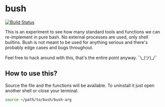 # bush

[![Build Status](https://travis-ci.org/dylanaraps/bush.svg?branch=master)](https://travis-ci.org/dylanaraps/bush)

This is an experiment to see how many standard tools and functions we can re-implement in pure bash. No external processes are used, only shell builtins. Bush is not meant to be used for anything serious and there's probably edge cases and bugs throughout.

Feel free to hack around with this, that's the entire point anyway. ¯\\\_(ツ)\_/¯


## How to use this?

Source the file and the functions will be available. To uninstall it just open another shell or close your terminal.

```sh
source ~/path/to/bush/bush-arg
```
